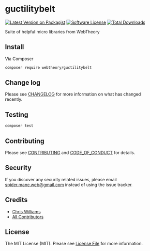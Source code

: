 # guctilitybelt

[![Latest Version on Packagist][ico-version]][link-packagist]
[![Software License][ico-license]](LICENSE.md)
[![Total Downloads][ico-downloads]][link-downloads]

Suite of helpful micro libraries from WebTheory

## Install

Via Composer

```bash
composer require webtheory/guctilitybelt
```

## Change log

Please see [CHANGELOG](CHANGELOG.md) for more information on what has changed recently.

## Testing

```bash
composer test
```

## Contributing

Please see [CONTRIBUTING](CONTRIBUTING.md) and [CODE_OF_CONDUCT](CODE_OF_CONDUCT.md) for details.

## Security

If you discover any security related issues, please email spider.mane.web@gmail.com instead of using the issue tracker.

## Credits

* [Chris Williams][link-author]
* [All Contributors][link-contributors]

## License

The MIT License (MIT). Please see [License File](LICENSE.md) for more information.

[ico-version]: https://img.shields.io/packagist/v/webtheory/guctilitybelt.svg?style=flat-square
[ico-license]: https://img.shields.io/badge/license-MIT-brightgreen.svg?style=flat-square
[ico-downloads]: https://img.shields.io/packagist/dt/webtheory/guctilitybelt.svg?style=flat-square
[link-packagist]: https://packagist.org/packages/webtheory/guctilitybelt
[link-downloads]: https://packagist.org/packages/webtheory/guctilitybelt
[link-author]: https://github.com/spider-mane
[link-contributors]: ../../contributors
